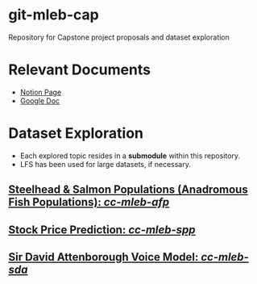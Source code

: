 # git-mleb-cap
Repository for Capstone project proposals and dataset exploration

# Relevant Documents
* [Notion Page](https://www.notion.so/charlescoult/Capstone-75e65e91b1ff41f4807aefe13c78b6f7)
* [Google Doc](https://docs.google.com/document/d/1ngcCvqLtCa3WHN05rKvJeUasjfuXbO8zbeBNBuISONQ)

# Dataset Exploration
* Each explored topic resides in a **submodule** within this repository.
* LFS has been used for large datasets, if necessary.

## [Steelhead & Salmon Populations (Anadromous Fish Populations): *cc-mleb-afp*](https://github.com/charlescoult/cc-mleb-afp/tree/2140ea6278eb02a94b1e8aac792be31aa8e91466)

## [Stock Price Prediction: *cc-mleb-spp*](https://github.com/charlescoult/cc-mleb-spp/tree/ec75b2445957048f9e1881be6f35c16f19e555b3)

## [Sir David Attenborough Voice Model: *cc-mleb-sda*](https://github.com/charlescoult/cc-mleb-sda/tree/6cbdc8553a389cd50fb8794d7b0ae003fa2a0745)
